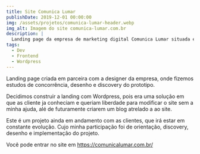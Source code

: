 ```yaml
---
title: Site Comunica Lumar
publishDate: 2019-12-01 00:00:00
img: /assets/projetos/comunica-lumar-header.webp
img_alt: Imagem do site comunica-lumar.com.br
description: |
  Landing page da empresa de marketing digital Comunica Lumar situada em Fortaleza Ceara
tags:
  - Dev
  - Frontend
  - Wordpress
---
```


Landing page criada em parceira com a designer da empresa, onde fizemos estudos de concorrência, desenho e discovery do prototipo.

Decidimos construir a landing com Wordpress, pois era uma solução em que as cliente ja conheciam e queriam liberdade para modificar o site sem a minha ajuda, alé de futuramente criarem um blog atrelado a ao site.

Este é um projeto ainda em andamento com as clientes, que irá estar em constante evolução. Cujo minha participação foi de orientação, discovery, desenho e implementação do projeto.

Você pode entrar no site em https://comunicalumar.com.br/
